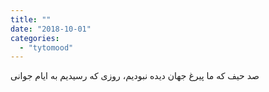 ```yaml
---
title: ""
date: "2018-10-01"
categories: 
  - "tytomood"
---
```


صد حیف که ما پیرغ جهان دیده نبودیم، روزی که رسیدیم به ایام جوانی
